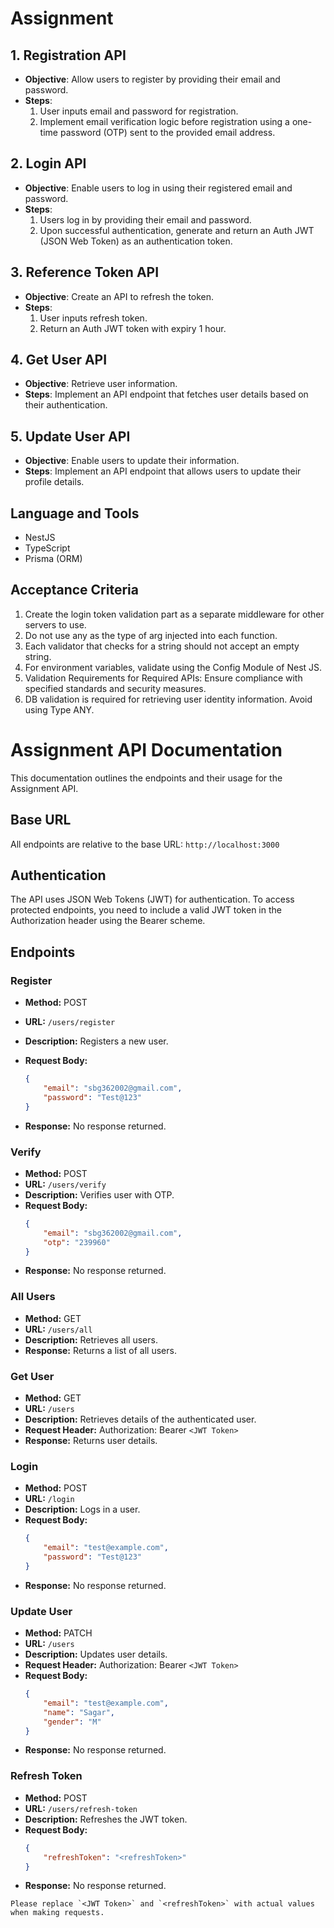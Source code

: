 # Assignment

## 1. Registration API

- **Objective**: Allow users to register by providing their email and password.
- **Steps**:
  1. User inputs email and password for registration.
  2. Implement email verification logic before registration using a one-time password (OTP) sent to the provided email address.

## 2. Login API

- **Objective**: Enable users to log in using their registered email and password.
- **Steps**:
  1. Users log in by providing their email and password.
  2. Upon successful authentication, generate and return an Auth JWT (JSON Web Token) as an authentication token.

## 3. Reference Token API

- **Objective**: Create an API to refresh the token.
- **Steps**:
  1. User inputs refresh token.
  2. Return an Auth JWT token with expiry 1 hour.

## 4. Get User API

- **Objective**: Retrieve user information.
- **Steps**: Implement an API endpoint that fetches user details based on their authentication.

## 5. Update User API

- **Objective**: Enable users to update their information.
- **Steps**: Implement an API endpoint that allows users to update their profile details.

## Language and Tools

- NestJS
- TypeScript
- Prisma (ORM)

## Acceptance Criteria

1. Create the login token validation part as a separate middleware for other servers to use.
2. Do not use any as the type of arg injected into each function.
3. Each validator that checks for a string should not accept an empty string.
4. For environment variables, validate using the Config Module of Nest JS.
5. Validation Requirements for Required APIs: Ensure compliance with specified standards and security measures.
6. DB validation is required for retrieving user identity information. Avoid using Type ANY.

# Assignment API Documentation

This documentation outlines the endpoints and their usage for the Assignment API.

## Base URL
All endpoints are relative to the base URL: `http://localhost:3000`

## Authentication
The API uses JSON Web Tokens (JWT) for authentication. To access protected endpoints, you need to include a valid JWT token in the Authorization header using the Bearer scheme.

## Endpoints

### Register
- **Method:** POST
- **URL:** `/users/register`
- **Description:** Registers a new user.
- **Request Body:**
  ```json
  {
      "email": "sbg362002@gmail.com",
      "password": "Test@123"
  }
  ```

- **Response:** No response returned.

### Verify
- **Method:** POST
- **URL:** `/users/verify`
- **Description:** Verifies user with OTP.
- **Request Body:**
  ```json
  {
      "email": "sbg362002@gmail.com",
      "otp": "239960"
  }
  ```
- **Response:** No response returned.

### All Users
- **Method:** GET
- **URL:** `/users/all`
- **Description:** Retrieves all users.
- **Response:** Returns a list of all users.

### Get User
- **Method:** GET
- **URL:** `/users`
- **Description:** Retrieves details of the authenticated user.
- **Request Header:** Authorization: Bearer `<JWT Token>`
- **Response:** Returns user details.

### Login
- **Method:** POST
- **URL:** `/login`
- **Description:** Logs in a user.
- **Request Body:**
  ```json
  {
      "email": "test@example.com",
      "password": "Test@123"
  }
  ```
- **Response:** No response returned.

### Update User
- **Method:** PATCH
- **URL:** `/users`
- **Description:** Updates user details.
- **Request Header:** Authorization: Bearer `<JWT Token>`
- **Request Body:**
  ```json
  {
      "email": "test@example.com",
      "name": "Sagar",
      "gender": "M"
  }
  ```
- **Response:** No response returned.

### Refresh Token
- **Method:** POST
- **URL:** `/users/refresh-token`
- **Description:** Refreshes the JWT token.
- **Request Body:**
  ```json
  {
      "refreshToken": "<refreshToken>"
  }
  ```
- **Response:** No response returned.
```
Please replace `<JWT Token>` and `<refreshToken>` with actual values when making requests.
